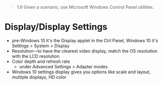 > 1.6 Given a scenario, use Microsoft Windows Control Panel utilities.

# Display/Display Settings

- pre-Windows 10 it's the Display applet in the Ctrl Panel, Windows 10 it's Settings > System > Display
- Resolution—to have the clearest video display, match the OS resolution with the LCD resolution 
- Color depth and refresh rate 
	- under Advanced Settings > Adapter modes
- Windows 10 settings display gives you options like scale and layout, multiple displays, HD color